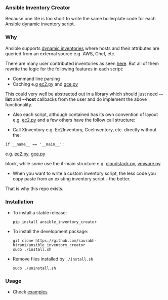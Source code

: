 ### Ansible Inventory Creator

Because one life is too short to write the same boilerplate code for each Ansible dynamic inventory script.

### Why

Ansible supports [dynamic inventories](http://docs.ansible.com/ansible/intro_dynamic_inventory.html) where hosts and their attributes are queried from an external source e.g. AWS, Chef, etc.

There are many user contributed inventories as seen [here](https://github.com/ansible/ansible/tree/devel/contrib/inventory). But all of them rewrite the logic for the following features in each script:

  - Command line parsing
  - Caching e.g [ec2.py](https://github.com/ansible/ansible/blob/devel/contrib/inventory/ec2.py) and [gce.py](https://github.com/ansible/ansible/blob/devel/contrib/inventory/gce.py)

This could very well be abstracted out in a library which should just need **--list** and **--host** callbacks from the user and do implement the above functionality.

  - Also each script, although contained has its own convention of layout e.g. [ec2.py](https://github.com/ansible/ansible/blob/devel/contrib/inventory/ec2.py) and a few others have the follow call structure:

  - Call XInventory e.g. Ec2Inventory, GceInventory, etc. directly without the:

  ```
  if __name__ == '__main__':
  ```

  e.g. [ec2.py](https://github.com/ansible/ansible/blob/devel/contrib/inventory/ec2.py), [gce.py](https://github.com/ansible/ansible/blob/devel/contrib/inventory/gce.py)

  block, while some use the if-main structure e.g. [cloudstack.py](https://github.com/ansible/ansible/blob/devel/contrib/inventory/cloudstack.py), [vmware.py](https://github.com/ansible/ansible/blob/devel/contrib/inventory/vmware.py)

  - When you want to write a custom inventory script, the less code you copy paste from an existing inventory script - the better.

That is why this repo exists.

### Installation

* To install a stable release:

  ```pip install ansible_inventory_creator```

* To install the development package:

  ```
  git clone https://github.com/saurabh-hirani/ansible_inventory_creator
  sudo ./install.sh
  ```
* Remove files installed by ```./install.sh```

  ```
  sudo ./uninstall.sh
  ```

### Usage

* Check [examples](https://github.com/saurabh-hirani/ansible_inventory_creator/tree/master/ansible_inventory_creator/examples)
